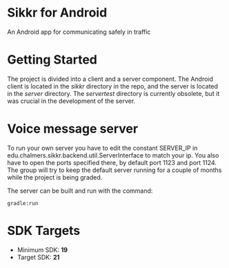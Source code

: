**Sikkr for Android**
=====
An Android app for communicating safely in traffic

**Getting Started**
=====
The project is divided into a client and a server component. The Android client is located in the <i>sikkr</i> directory in the repo, and the server is located in the <i>server</i> directory. The <i>servertest</i> directory is currently obsolete, but it was crucial in the development of the server.

**Voice message server**
=====
To run your own server you have to edit the constant SERVER_IP in edu.chalmers.sikkr.backend.util.ServerInterface to match your ip. You also have to open the ports specified there, by default port 1123 and port 1124. The group will try to keep the default server running for a couple of months while the project is being graded.

The server can be built and run with the command:
```
gradle:run
```
**SDK Targets**
=====
 - Minimum SDK: **19**
 - Target SDK: **21**
